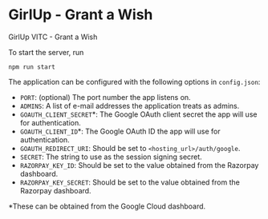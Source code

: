 # GirlUp - Grant a Wish

GirlUp VITC - Grant a Wish

To start the server, run

```
npm run start
```

The application can be configured with the following options in `config.json`:

- `PORT`: (optional) The port number the app listens on.
- `ADMINS`: A list of e-mail addresses the application treats as admins.
- `GOAUTH_CLIENT_SECRET`*: The Google OAuth client secret the app will use for
  authentication.
- `GOAUTH_CLIENT_ID`*: The Google OAuth ID the app will use for authentication.
- `GOAUTH_REDIRECT_URI`: Should be set to `<hosting_url>/auth/google`.
- `SECRET`: The string to use as the session signing secret.
- `RAZORPAY_KEY_ID`: Should be set to the value obtained from the Razorpay
  dashboard.
- `RAZORPAY_KEY_SECRET`: Should be set to the value obtained from the Razorpay
  dashboard.

*These can be obtained from the Google Cloud dashboard.
